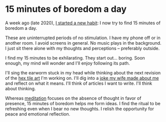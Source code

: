 # 15 minutes of boredom a day

A week ago (late 2020), [I started a new habit](/zettel/goals/): 
I now try to find 15 minutes of boredom a day. 

These are uninterrupted periods of no stimulation.
I have my phone off or in another room. 
I avoid screens in general. No music plays in the 
background. I just sit there alone with my thoughts
and perceptions – preferably outside.

I find my 15 minutes to be exhilarating. They start 
out... boring. Soon enough, my mind will wonder and
I'll enjoy following its path. 

I'll sing the earworm stuck in my head while thinking
about the next revision of the [hex
tile art](https://editor.p5js.org/alxrsngrtn/sketches/8Ndif6Ngl)
I'm working on. I'll dig into a [joke my wife made
about me](/zettel/determinism/) and reflect on what 
it means. I'll think of articles I want to write.
I'll think about thinking. 

Whereas [meditation](/zettel/ice/) focuses on the absence of 
thought in favor of presence, 15 minutes of boredom helps me
form ideas. I find the ritual to be refreshing even
when I bear no new thoughts. I relish the opportunity
for peace and emotional reflection.
